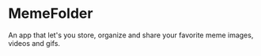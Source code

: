 # MemeFolder
An app that let's you store, organize and share your favorite meme images, videos and gifs. 
